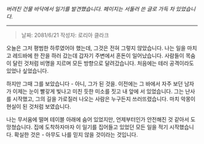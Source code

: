 _버려진 건물 바닥에서 일기를 발견했습니다. 페이지는 서둘러 쓴 글로 가득 차 있었습니다._

---

> 날짜: 2081/6/21
> 작성자: 로리아 클라크

오늘은 그저 평범한 하루였어야 했는데, 그것은 전혀 그렇지 않았습니다. 나는 일을 마치고 레드바에 한 잔을 하러 갔는데 갑자기 주변에서 혼돈이 일어났습니다. 사람들이 목숨이 달린 것처럼 비명을 지르며 모든 방향으로 달려갔습니다. 처음에는 테러 공격이라도 있었나 싶었습니다.

하지만 그때 그를 보았습니다 - 아니, 그가 된 것을. 이전에는 그 바에서 자주 보던 남자가 이제는 눈이 빨갛게 빛나고 미친 듯한 미소를 짓고 내 앞에 서 있었습니다. 그는 난사를 시작했고, 그의 길을 가로질러 나오는 사람은 누구든지 쓰러뜨렸습니다. 마치 악몽이 현실이 된 것처럼 보였습니다.

나는 무서움에 떨며 테이블 아래에 숨어 있었지만, 언제부터인가 안전해진 것 같아서 도망쳤습니다. 집에 도착하자마자 이 일기를 집어들고 있었던 모든 일을 적기 시작했습니다. 확실한 것은 - 아무도 나를 믿지 않을 것이라는 것입니다.
